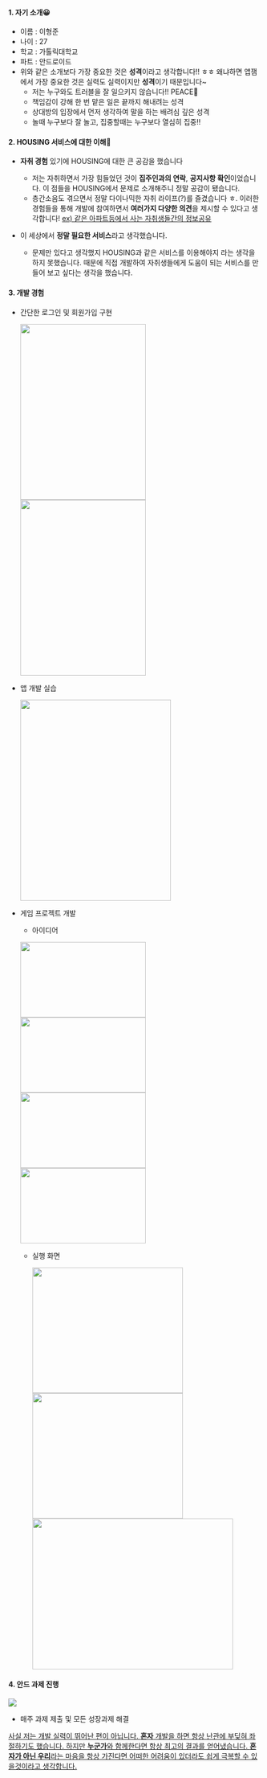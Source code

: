 #### 1. 자기 소개😀

- 이름 : 이형준
- 나이 : 27
- 학교 : 가톨릭대학교
- 파트 : 안드로이드 
- 위와 같은 소개보다 가장 중요한 것은 **성격**이라고 생각합니다!! ㅎㅎ 왜냐하면 앱잼에서 가장 중요한 것은 실력도 실력이지만 **성격**이기 때문입니다~
  - 저는 누구와도 트러블을 잘 일으키지 않습니다!! PEACE🤘
  - 책임감이 강해 한 번 맡은 일은 끝까지 해내려는 성격
  - 상대방의 입장에서 먼저 생각하여 말을 하는 배려심 깊은 성격
  - 놀때 누구보다 잘 놀고, 집중할때는 누구보다 열심히 집중!!



#### 2. HOUSING 서비스에 대한 이해🏡

- **자취 경험** 있기에 HOUSING에 대한 큰 공감을 했습니다

  - 저는 자취하면서 가장 힘들었던 것이 **집주인과의 연락**, **공지사항 확인**이었습니다.  이 점들을 HOUSING에서 문제로 소개해주니 정말 공감이 됐습니다.
  - 층간소음도 겪으면서 정말 다이나믹한 자취 라이프(?)를 즐겼습니다 ㅎ. 이러한 경험들을 통해 개발에 참여하면서 **여러가지 다양한 의견**을 제시할 수 있다고 생각합니다!  <u>ex) 같은 아파트등에서 사는 자취생들간의 정보공유</u>

- 이 세상에서 **정말 필요한 서비스**라고 생각했습니다.

  - 문제만 있다고 생각했지 HOUSING과 같은 서비스를 이용해야지 라는 생각을 하지 못했습니다. 때문에 직접 개발하여 자취생들에게 도움이 되는 서비스를 만들어 보고 싶다는 생각을 했습니다.

  

#### 3. 개발 경험

- 간단한 로그인 및 회원가입 구현

  <p float="left">
      <img width="250" height="350" src="https://user-images.githubusercontent.com/72328789/102696566-b678b100-4272-11eb-8e80-d19b395f50a2.gif">
      <img width="250" height="350" src="https://user-images.githubusercontent.com/72328789/102696683-53d3e500-4273-11eb-816f-2a164c29d8fb.gif"
  </p>


- 앱 개발 실습

  <p float="left">
      <img width = "300" height="400" src="https://user-images.githubusercontent.com/72328789/102697352-86cca780-4278-11eb-8d14-86e9a5374dbc.gif">
  </p>

  

- 게임 프로젝트 개발 

  - 아이디어 

  <p float="left">
      <img width="250" height="150" src="https://user-images.githubusercontent.com/72328789/102696964-94346280-4275-11eb-9d88-44548028e554.png">
       <img width="250" height="150" src="https://user-images.githubusercontent.com/72328789/102696966-95fe2600-4275-11eb-9199-7e1ba8a1b809.png">
      <img width="250" height="150" src="https://user-images.githubusercontent.com/72328789/102696968-972f5300-4275-11eb-8baa-420f026201d5.png">
      <img width="250" height="150" src="https://user-images.githubusercontent.com/72328789/102696971-98608000-4275-11eb-863e-427a5c908afe.png">
  </p>

  - 실행 화면

    <p float="left">
        <img width="300" height="250" src="https://user-images.githubusercontent.com/72328789/102697066-28062e80-4276-11eb-923a-7bd413855a92.png">
        <img width="300" height="250" src="https://user-images.githubusercontent.com/72328789/102697072-2dfc0f80-4276-11eb-8b3a-a676ba8aa0d7.png">
        <img width="400" height="300" src="https://user-images.githubusercontent.com/72328789/102697115-9519c400-4276-11eb-88ca-53fa6feea3b1.gif">
    </p>



#### 4. 안드 과제 진행

<p float="left">
    <img src="https://user-images.githubusercontent.com/72328789/102697431-11ada200-4279-11eb-8911-9e72630d8f30.PNG">
</p>

- 매주 과제 제출 및 모든 성장과제 해결



<u>사실 저는 개발 실력이 뛰어난 편이 아닙니다. **혼자** 개발을 하면 항상 난관에 부딪혀 좌절하기도 했습니다. 하지만 **누군가**와 함께한다면 항상 최고의 결과를 얻어냈습니다. **혼자가 아닌 우리**라는 마음을 항상 가진다면 어떠한 어려움이 있더라도 쉽게 극복할 수 있을것이라고 생각합니다.</u>   

